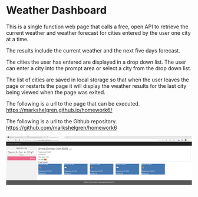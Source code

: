 # Weather Dashboard

This is a single function web page that calls a free, open API to retrieve the current weather and weather forecast for cities entered by the user one city at a time.

The results include the current weather and the next five days forecast.

The cities the user has entered are displayed in a drop down list. The user can enter a city into the prompt area or select a city from the drop down list.

The list of cities are saved in local storage so that when the user leaves the page or restarts the page it will display the weather results for the last city being viewed when the page was exited.

The following is a url to the page that can be executed.
https://markshelgren.github.io/homework6/

The following is a url to the Github repository.
https://github.com/markshelgren/homework6

![Sample results with forecast](sample.png)
